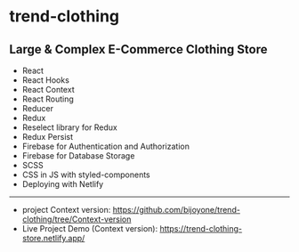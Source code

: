 # trend-clothing
## Large &amp; Complex E-Commerce Clothing Store  
 
 - React
 - React Hooks
 - React Context
 - React Routing
 - Reducer
 - Redux
 - Reselect library for Redux
 - Redux Persist
 - Firebase for Authentication and Authorization 
 - Firebase for Database Storage
 - SCSS
 - CSS in JS with styled-components
 - Deploying with Netlify

------
 - project Context version:
https://github.com/bijoyone/trend-clothing/tree/Context-version
 - Live Project Demo (Context version): 
https://trend-clothing-store.netlify.app/


